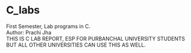 # C_labs
First Semester, Lab programs in C.<br>
Author: Prachi Jha<br>
THIS IS C LAB REPORT, ESP FOR PURBANCHAL UNIVERSITY STUDENTS BUT ALL OTHER UNIVERSITIES CAN USE THIS AS WELL.
